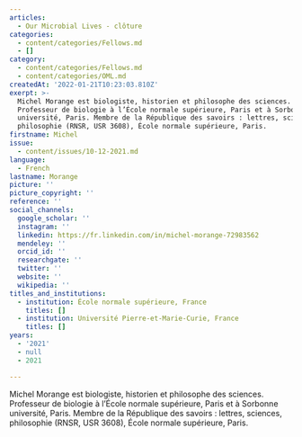 ```yaml
---
articles:
  - Our Microbial Lives - clôture
categories:
  - content/categories/Fellows.md
  - []
category:
  - content/categories/Fellows.md
  - content/categories/OML.md
createdAt: '2022-01-21T10:23:03.810Z'
exerpt: >-
  Michel Morange est biologiste, historien et philosophe des sciences.
  Professeur de biologie à l’École normale supérieure, Paris et à Sorbonne
  université, Paris. Membre de la République des savoirs : lettres, sciences,
  philosophie (RNSR, USR 3608), École normale supérieure, Paris.
firstname: Michel
issue:
  - content/issues/10-12-2021.md
language:
  - French
lastname: Morange
picture: ''
picture_copyright: ''
reference: ''
social_channels:
  google_scholar: ''
  instagram: ''
  linkedin: https://fr.linkedin.com/in/michel-morange-72983562
  mendeley: ''
  orcid_id: ''
  researchgate: ''
  twitter: ''
  website: ''
  wikipedia: ''
titles_and_institutions:
  - institution: École normale supérieure, France
    titles: []
  - institution: Université Pierre-et-Marie-Curie, France
    titles: []
years:
  - '2021'
  - null
  - 2021

---
```

Michel Morange est biologiste, historien et philosophe des sciences. Professeur de biologie à l’École normale supérieure, Paris et à Sorbonne université, Paris. Membre de la République des savoirs : lettres, sciences, philosophie (RNSR, USR 3608), École normale supérieure, Paris.